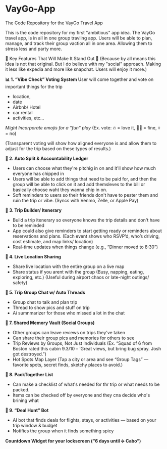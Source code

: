 # VayGo-App
The Code Repository for the VayGo Travel App

This is the code repository for my first "ambitious" app idea. The VayGo travel app, is in all in one group travling app. 
Users will be able to plan, manage, and track their group vaction all in one area. Allowing them to stress less and party more. 

🚀 Key Features That Will Make It Stand Out 🚀
(Because by all means this idea is not that original. But I do believe with my "social" approach. Making it less like expedia and more like snapchat. Users will enjoy it more.)

<strong> 📊  1. “Vibe Check” Voting System </strong>
User will come together and vote on important things for the trip 
- location,
-  date
-  Airbnb/ Hotel
-  car rental
-  activities, etc...

*Might Incorporate emojis for a "fun" play*
(Ex. vote: 🔥 = love it, 🤷‍♂️ = fine, 💀 = no)

(Transparent voting will show how aligned everyone is and allow them to adjust for the trip based on these types of results.)


<strong> 🧾 2. Auto Split & Accountability Ledger </strong>
- Users can choose what they're pitchig in on and it'll show how much everyone has chipped in
- Users will be able to add things that need to be paid for, and then the group will be able to click on it and add themsleves to the bill or basically choose waht they wanna chip in on.
- Soft reminders to users so their friends don't have to pester them and ruin the trip or vibe. 
(Syncs with Venmo, Zelle, or Apple Pay)

<strong> 📆 3. Trip Builder/ Itenerary </strong>
- Build a trip itenerary so everyone knows the trip details and don't have to be reminded
- App could also give reminders to start getting ready or reminders about reservations and plans. 
(Each event shows who RSVP’d, who’s driving, cost estimate, and map links/ location)
- Real-time updates when things change (e.g., “Dinner moved to 8:30”)

<strong> 📍 4. Live Location Sharing </strong>
- Share live location with the entire group on a live map
- Share status if you arent with the group (Busy, napping, eating, exploring, etc.) 
(Useful during airport chaos or late-night outings/ safety)

<strong> 📢 5. Trip Group Chat w/ Auto Threads </strong> 
- Group chat to talk and plan trip
- Thread to show pics and stuff on trip
- Ai sumnmarizer for those who missed a lot in the chat


<strong> 📸 7. Shared Memory Vault (Social Groups) </strong>
- Other groups can leave reviews on trips they've taken
- Can share their group pics and memories for others to see
- Trip Reviews by Groups, Not Just Individuals
(Ex. “Squad of 6 from Boston rated this cabin 9.3/10 – ‘Great views, but bring bug spray. Josh got destroyed.”)
- Hot Spots Map Layer
(Tap a city or area and see “Group Tags” — favorite spots, secret finds, sketchy places to avoid.)

<strong>🧳 8. PackTogether List </strong>
- Can make a checklist of what's needed for thr trip or what needs to be packed.
- Items can be checked off by everyone and they cna decide who's brining what


<strong> 🎁 9. “Deal Hunt” Bot </strong>
- AI bot that finds deals for flights, stays, or activities — based on your trip window & budget
- Notifies the group when it finds something spicy


<strong> Countdown Widget for your lockscreen (“6 days until ✈️ Cabo”) </strong>
